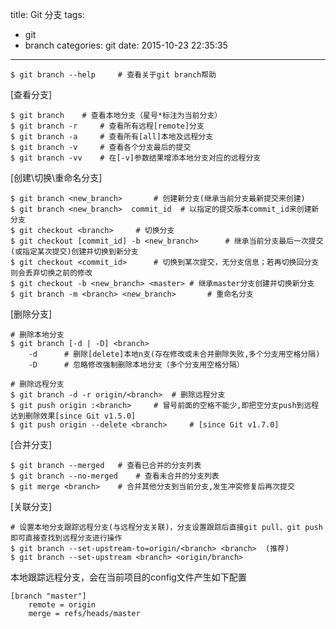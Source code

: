 title: Git 分支
tags:
  - git
  - branch
categories: git
date: 2015-10-23 22:35:35
---

	$ git branch --help		# 查看关于git branch帮助

[查看分支]

	$ git branch 	# 查看本地分支（星号*标注为当前分支）
	$ git branch -r 	# 查看所有远程[remote]分支
	$ git branch -a 	# 查看所有[all]本地及远程分支
	$ git branch -v 	# 查看各个分支最后的提交
	$ git branch -vv	# 在[-v]参数结果增添本地分支对应的远程分支

[创建\切换\重命名分支]

	$ git branch <new_branch>		# 创建新分支(继承当前分支最新提交来创建)
	$ git branch <new_branch>  commit_id  # 以指定的提交版本commit_id来创建新分支
	$ git checkout <branch> 	# 切换分支
	$ git checkout [commit_id] -b <new_branch>		# 继承当前分支最后一次提交(或指定某次提交)创建并切换到新分支
	$ git checkout <commit_id> 		# 切换到某次提交，无分支信息；若再切换回分支则会丢弃切换之前的修改
	$ git checkout -b <new_branch> <master>	# 继承master分支创建并切换新分支
	$ git branch -m <branch> <new_branch>		# 重命名分支

[删除分支]

	# 删除本地分支
	$ git branch [-d | -D] <branch>
		-d 		# 删除[delete]本地n支(存在修改或未合并删除失败,多个分支用空格分隔)
		-D 		# 忽略修改强制删除本地分支（多个分支用空格分隔）

	# 删除远程分支
	$ git branch -d -r origin/<branch> 	# 删除远程分支
	$ git push origin :<branch> 	# 冒号前面的空格不能少,即把空分支push到远程达到删除效果[since Git v1.5.0]
	$ git push origin --delete <branch> 	# [since Git v1.7.0]

[合并分支]

	$ git branch --merged 	# 查看已合并的分支列表
	$ git branch --no-merged	# 查看未合并的分支列表
	$ git merge <branch> 	# 合并其他分支到当前分支,发生冲突修复后再次提交

[关联分支]

	# 设置本地分支跟踪远程分支(与远程分支关联)，分支设置跟踪后直接git pull、git push即可直接查找到远程分支进行操作
	$ git branch --set-upstream-to=origin/<branch> <branch>  (推荐)
	$ git branch --set-upstream <branch> <origin/branch>	
	
本地跟踪远程分支，会在当前项目的config文件产生如下配置

	[branch "master"]
		remote = origin
		merge = refs/heads/master